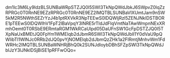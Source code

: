dm1lc3M6Ly9ldzBLSUNBaWRpSTZJQ0l5SWl3TkNpQWdJbkJ6SWpvZ0lqZzRPRGc0T0RnNE9EZzRPRGc0T0RnNE9EZ2lMQTBLSUNBaVlXUmtJam9nSW5kM2R5NWthSEZrYzJ4b1ptRXVkR3NpTEEwS0lDQWljRzl5ZENJNklDSTBORE1pTEEwS0lDQWlhV1FpT2lBaVpqY3lNRE5rTldJdFlqVmtNaTAwWmpnNExXRmhOemt0T0RSbE9ERmtaRGM1WkRCaUlpd05DaUFnSW1GcFpDSTZJQ0l5TXpNaUxBMEtJQ0FpYm1WMElqb2dJbmR6SWl3TkNpQWdJblI1Y0dVaU9pQWlibTl1WlNJc0RRb2dJQ0pvYjNOMElqb2dJbmQzZHk1a2FIRmtjMnhvWm1FdWRHc2lMQTBLSUNBaWNHRjBhQ0k2SUNJdloybDBhSFZpSWl3TkNpQWdJblJzY3lJNklDSjBiSE1pRFFwOQo=
